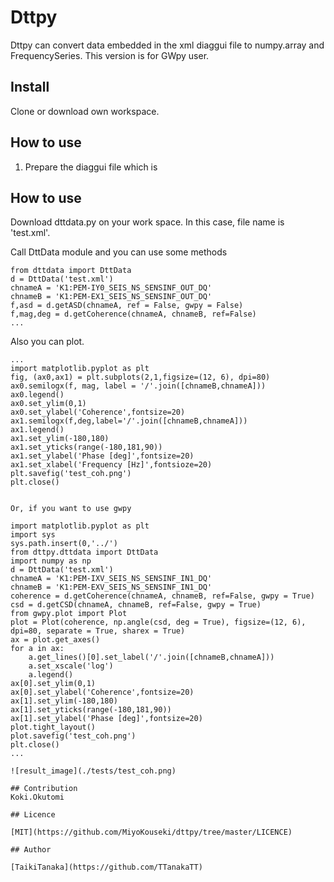 Dttpy
====

Dttpy can convert data embedded in the xml diaggui file to numpy.array and FrequencySeries.
This version is for GWpy user.

## Install
Clone or download own workspace.

## How to use
1. Prepare the diaggui file which is 

## How to use
Download dttdata.py on your work space. In this case, file name is 'test.xml'.

Call DttData module and you can use some methods 

```
from dttdata import DttData
d = DttData('test.xml')
chnameA = 'K1:PEM-IY0_SEIS_NS_SENSINF_OUT_DQ'
chnameB = 'K1:PEM-EX1_SEIS_NS_SENSINF_OUT_DQ'
f,asd = d.getASD(chnameA, ref = False, gwpy = False)
f,mag,deg = d.getCoherence(chnameA, chnameB, ref=False)
...

```

Also you can plot.

```
...
import matplotlib.pyplot as plt
fig, (ax0,ax1) = plt.subplots(2,1,figsize=(12, 6), dpi=80)
ax0.semilogx(f, mag, label = '/'.join([chnameB,chnameA]))
ax0.legend()
ax0.set_ylim(0,1)
ax0.set_ylabel('Coherence',fontsize=20)
ax1.semilogx(f,deg,label='/'.join([chnameB,chnameA]))
ax1.legend()
ax1.set_ylim(-180,180)
ax1.set_yticks(range(-180,181,90))
ax1.set_ylabel('Phase [deg]',fontsize=20)
ax1.set_xlabel('Frequency [Hz]',fontsioze=20)
plt.savefig('test_coh.png')
plt.close()
```

```

Or, if you want to use gwpy

```
```
import matplotlib.pyplot as plt
import sys
sys.path.insert(0,'../')
from dttpy.dttdata import DttData
import numpy as np
d = DttData('test.xml')
chnameA = 'K1:PEM-IXV_SEIS_NS_SENSINF_IN1_DQ'
chnameB = 'K1:PEM-EXV_SEIS_NS_SENSINF_IN1_DQ'
coherence = d.getCoherence(chnameA, chnameB, ref=False, gwpy = True)
csd = d.getCSD(chnameA, chnameB, ref=False, gwpy = True)
from gwpy.plot import Plot
plot = Plot(coherence, np.angle(csd, deg = True), figsize=(12, 6), dpi=80, separate = True, sharex = True)
ax = plot.get_axes()
for a in ax:
    a.get_lines()[0].set_label('/'.join([chnameB,chnameA]))
    a.set_xscale('log')
    a.legend()
ax[0].set_ylim(0,1)
ax[0].set_ylabel('Coherence',fontsize=20)
ax[1].set_ylim(-180,180)
ax[1].set_yticks(range(-180,181,90))
ax[1].set_ylabel('Phase [deg]',fontsize=20)
plot.tight_layout()
plot.savefig('test_coh.png')
plt.close()
...

![result_image](./tests/test_coh.png)

## Contribution
Koki.Okutomi

## Licence

[MIT](https://github.com/MiyoKouseki/dttpy/tree/master/LICENCE)

## Author

[TaikiTanaka](https://github.com/TTanakaTT)